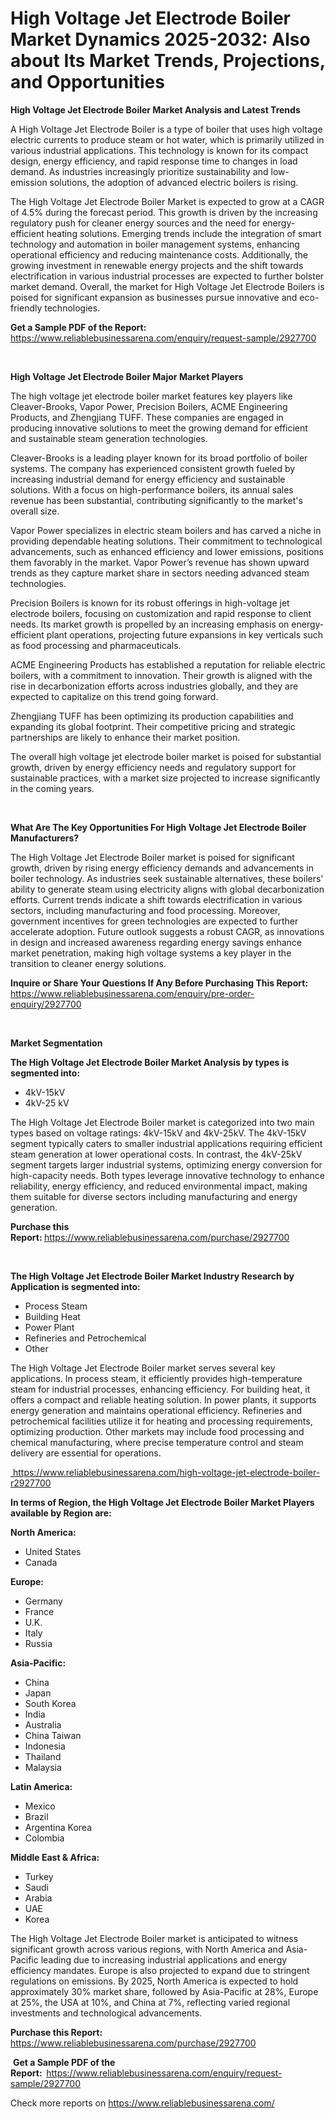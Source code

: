 <p><h1>High Voltage Jet Electrode Boiler Market Dynamics 2025-2032: Also about Its Market Trends, Projections, and Opportunities</h1></p><p><strong>High Voltage Jet Electrode Boiler Market Analysis and Latest Trends</strong></p>
<p><p>A High Voltage Jet Electrode Boiler is a type of boiler that uses high voltage electric currents to produce steam or hot water, which is primarily utilized in various industrial applications. This technology is known for its compact design, energy efficiency, and rapid response time to changes in load demand. As industries increasingly prioritize sustainability and low-emission solutions, the adoption of advanced electric boilers is rising.</p><p>The High Voltage Jet Electrode Boiler Market is expected to grow at a CAGR of 4.5% during the forecast period. This growth is driven by the increasing regulatory push for cleaner energy sources and the need for energy-efficient heating solutions. Emerging trends include the integration of smart technology and automation in boiler management systems, enhancing operational efficiency and reducing maintenance costs. Additionally, the growing investment in renewable energy projects and the shift towards electrification in various industrial processes are expected to further bolster market demand. Overall, the market for High Voltage Jet Electrode Boilers is poised for significant expansion as businesses pursue innovative and eco-friendly technologies.</p></p>
<p><strong>Get a Sample PDF of the Report:&nbsp;</strong> <a href="https://www.reliablebusinessarena.com/enquiry/request-sample/2927700?utm_campaign=2645&utm_medium=2&utm_source=Github&utm_content=ia&utm_term=12032025&utm_id=high-voltage-jet-electrode-boiler">https://www.reliablebusinessarena.com/enquiry/request-sample/2927700</a></p>
<p>&nbsp;</p>
<p><strong>High Voltage Jet Electrode Boiler Major Market Players</strong></p>
<p><p>The high voltage jet electrode boiler market features key players like Cleaver-Brooks, Vapor Power, Precision Boilers, ACME Engineering Products, and Zhengjiang TUFF. These companies are engaged in producing innovative solutions to meet the growing demand for efficient and sustainable steam generation technologies.</p><p>Cleaver-Brooks is a leading player known for its broad portfolio of boiler systems. The company has experienced consistent growth fueled by increasing industrial demand for energy efficiency and sustainable solutions. With a focus on high-performance boilers, its annual sales revenue has been substantial, contributing significantly to the market's overall size.</p><p>Vapor Power specializes in electric steam boilers and has carved a niche in providing dependable heating solutions. Their commitment to technological advancements, such as enhanced efficiency and lower emissions, positions them favorably in the market. Vapor Power’s revenue has shown upward trends as they capture market share in sectors needing advanced steam technologies.</p><p>Precision Boilers is known for its robust offerings in high-voltage jet electrode boilers, focusing on customization and rapid response to client needs. Its market growth is propelled by an increasing emphasis on energy-efficient plant operations, projecting future expansions in key verticals such as food processing and pharmaceuticals.</p><p>ACME Engineering Products has established a reputation for reliable electric boilers, with a commitment to innovation. Their growth is aligned with the rise in decarbonization efforts across industries globally, and they are expected to capitalize on this trend going forward.</p><p>Zhengjiang TUFF has been optimizing its production capabilities and expanding its global footprint. Their competitive pricing and strategic partnerships are likely to enhance their market position.</p><p>The overall high voltage jet electrode boiler market is poised for substantial growth, driven by energy efficiency needs and regulatory support for sustainable practices, with a market size projected to increase significantly in the coming years.</p></p>
<p>&nbsp;</p>
<p><strong>What Are The Key Opportunities For High Voltage Jet Electrode Boiler Manufacturers?</strong></p>
<p><p>The High Voltage Jet Electrode Boiler market is poised for significant growth, driven by rising energy efficiency demands and advancements in boiler technology. As industries seek sustainable alternatives, these boilers' ability to generate steam using electricity aligns with global decarbonization efforts. Current trends indicate a shift towards electrification in various sectors, including manufacturing and food processing. Moreover, government incentives for green technologies are expected to further accelerate adoption. Future outlook suggests a robust CAGR, as innovations in design and increased awareness regarding energy savings enhance market penetration, making high voltage systems a key player in the transition to cleaner energy solutions.</p></p>
<p><strong>Inquire or Share Your Questions If Any Before Purchasing This Report:</strong> <a href="https://www.reliablebusinessarena.com/enquiry/pre-order-enquiry/2927700?utm_campaign=2645&utm_medium=2&utm_source=Github&utm_content=ia&utm_term=12032025&utm_id=high-voltage-jet-electrode-boiler">https://www.reliablebusinessarena.com/enquiry/pre-order-enquiry/2927700</a></p>
<p>&nbsp;</p>
<p><strong>Market Segmentation</strong></p>
<p><strong>The High Voltage Jet Electrode Boiler Market Analysis by types is segmented into:</strong></p>
<p><ul><li>4kV-15kV</li><li>4kV-25 kV</li></ul></p>
<p><p>The High Voltage Jet Electrode Boiler market is categorized into two main types based on voltage ratings: 4kV-15kV and 4kV-25kV. The 4kV-15kV segment typically caters to smaller industrial applications requiring efficient steam generation at lower operational costs. In contrast, the 4kV-25kV segment targets larger industrial systems, optimizing energy conversion for high-capacity needs. Both types leverage innovative technology to enhance reliability, energy efficiency, and reduced environmental impact, making them suitable for diverse sectors including manufacturing and energy generation.</p></p>
<p><strong>Purchase this Report:&nbsp;</strong><a href="https://www.reliablebusinessarena.com/purchase/2927700?utm_campaign=2645&utm_medium=2&utm_source=Github&utm_content=ia&utm_term=12032025&utm_id=high-voltage-jet-electrode-boiler">https://www.reliablebusinessarena.com/purchase/2927700</a></p>
<p>&nbsp;</p>
<p><strong>The High Voltage Jet Electrode Boiler Market Industry Research by Application is segmented into:</strong></p>
<p><ul><li>Process Steam</li><li>Building Heat</li><li>Power Plant</li><li>Refineries and Petrochemical</li><li>Other</li></ul></p>
<p><p>The High Voltage Jet Electrode Boiler market serves several key applications. In process steam, it efficiently provides high-temperature steam for industrial processes, enhancing efficiency. For building heat, it offers a compact and reliable heating solution. In power plants, it supports energy generation and maintains operational efficiency. Refineries and petrochemical facilities utilize it for heating and processing requirements, optimizing production. Other markets may include food processing and chemical manufacturing, where precise temperature control and steam delivery are essential for operations.</p></p>
<p><a href="https://www.reliablebusinessarena.com/high-voltage-jet-electrode-boiler-r2927700?utm_campaign=2645&utm_medium=2&utm_source=Github&utm_content=ia&utm_term=12032025&utm_id=high-voltage-jet-electrode-boiler">&nbsp;https://www.reliablebusinessarena.com/high-voltage-jet-electrode-boiler-r2927700</a></p>
<p><strong>In terms of Region, the High Voltage Jet Electrode Boiler Market Players available by Region are:</strong></p>
<p>
    <p> <strong> North America: </strong>
        <ul>
            <li>United States</li>
            <li>Canada</li>
        </ul>
        </p> 
    <p> <strong> Europe: </strong>
        <ul>
            <li>Germany</li>
            <li>France</li>
            <li>U.K.</li>
            <li>Italy</li>
            <li>Russia</li>
        </ul>
        </p> 
    <p> <strong> Asia-Pacific: </strong>
        <ul>
            <li>China</li>
            <li>Japan</li>
            <li>South Korea</li>
            <li>India</li>
            <li>Australia</li>
            <li>China Taiwan</li>
            <li>Indonesia</li>
            <li>Thailand</li>
            <li>Malaysia</li>
        </ul>
        </p> 
    <p> <strong> Latin America: </strong>
        <ul>
            <li>Mexico</li>
            <li>Brazil</li>
            <li>Argentina Korea</li>
            <li>Colombia</li>
        </ul>
        </p> 
    <p> <strong> Middle East & Africa: </strong>
        <ul>
            <li>Turkey</li>
            <li>Saudi</li>
            <li>Arabia</li>
            <li>UAE</li>
            <li>Korea</li>
        </ul>
    </p>
    </p>
<p><p>The High Voltage Jet Electrode Boiler market is anticipated to witness significant growth across various regions, with North America and Asia-Pacific leading due to increasing industrial applications and energy efficiency mandates. Europe is also projected to expand due to stringent regulations on emissions. By 2025, North America is expected to hold approximately 30% market share, followed by Asia-Pacific at 28%, Europe at 25%, the USA at 10%, and China at 7%, reflecting varied regional investments and technological advancements.</p></p>
<p><strong>Purchase this Report: </strong><a href="https://www.reliablebusinessarena.com/purchase/2927700?utm_campaign=2645&utm_medium=2&utm_source=Github&utm_content=ia&utm_term=12032025&utm_id=high-voltage-jet-electrode-boiler">https://www.reliablebusinessarena.com/purchase/2927700</a></p>
<p>&nbsp;<strong>Get a Sample PDF of the Report:&nbsp;&nbsp;</strong><a href="https://www.reliablebusinessarena.com/enquiry/request-sample/2927700?utm_campaign=2645&utm_medium=2&utm_source=Github&utm_content=ia&utm_term=12032025&utm_id=high-voltage-jet-electrode-boiler">https://www.reliablebusinessarena.com/enquiry/request-sample/2927700</a></p>
<p><strong></strong></p>
<p>Check more reports on <a href="https://www.reliablebusinessarena.com/?utm_campaign=2645&utm_medium=2&utm_source=Github&utm_content=ia&utm_term=12032025&utm_id=high-voltage-jet-electrode-boiler">https://www.reliablebusinessarena.com/</a></p>